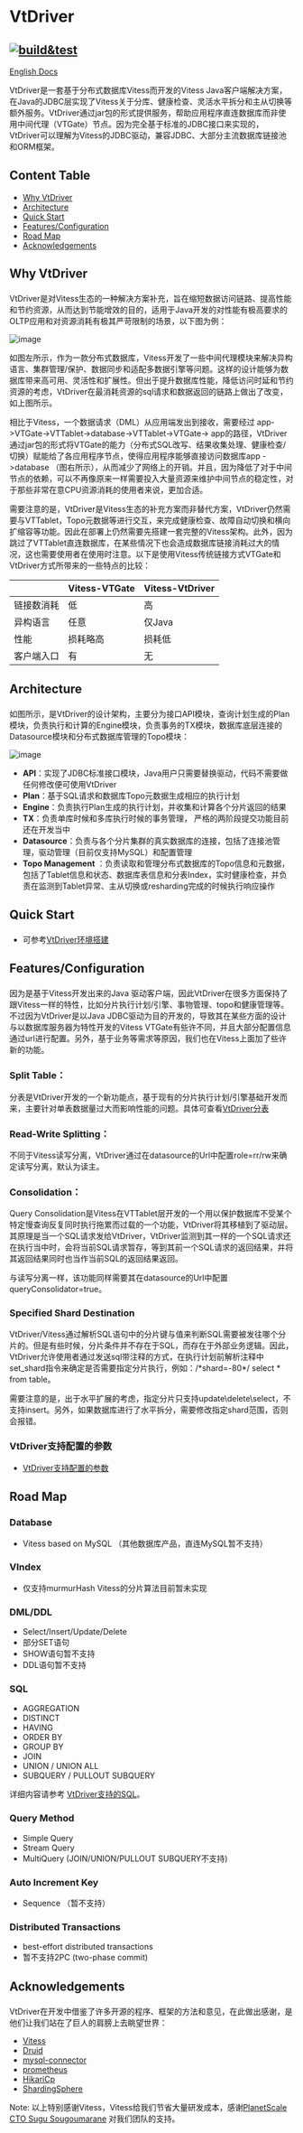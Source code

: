# VtDriver
[![build&test](https://github.com/vtdriverio/vtdriver/actions/workflows/maven_test.yml/badge.svg?branch=main)](https://github.com/vtdriverio/vtdriver/actions/workflows/maven_test.yml)
---
[English Docs](./docs/readme.en.md)

VtDriver是一套基于分布式数据库Vitess而开发的Vitess
Java客户端解决方案，在Java的JDBC层实现了Vitess关于分库、健康检查、灵活水平拆分和主从切换等额外服务。VtDriver通过jar包的形式提供服务，帮助应用程序直连数据库而非使用中间代理（VTGate）节点。因为完全基于标准的JDBC接口来实现的，VtDriver可以理解为Vitess的JDBC驱动，兼容JDBC、大部分主流数据库链接池和ORM框架。

## Content Table

* [Why VtDriver](#why_vtdriver)
* [Architecture](#architecture)
* [Quick Start](#quick_start)
* [Features/Configuration](#features)
* [Road Map](#road_map)
* [Acknowledgements](#acknowledgements)

## <p id="why_vtdriver">Why VtDriver</p>

VtDriver是对Vitess生态的一种解决方案补充，旨在缩短数据访问链路、提高性能和节约资源，从而达到节能增效的目的，适用于Java开发的对性能有极高要求的OLTP应用和对资源消耗有极其严苛限制的场景，以下图为例：

![image](./docs/VtDriver.png)

如图左所示，作为一款分布式数据库，Vitess开发了一些中间代理模块来解决异构语言、集群管理/保护、数据同步和适配多数据引擎等问题。这样的设计能够为数据库带来高可用、灵活性和扩展性。但出于提升数据库性能，降低访问时延和节约资源的考虑，VtDriver在最消耗资源的sql请求和数据返回的链路上做出了改变，如上图所示。

相比于Vitess，一个数据请求（DML）从应用端发出到接收，需要经过 app->VTGate->VTTablet->database->VTTablet->VTGate->
app的路径，VtDriver通过jar包的形式将VTGate的能力（分布式SQL改写、结果收集处理、健康检查/切换）赋能给了各应用程序节点，使得应用程序能够直接访问数据库app ->database
（图右所示），从而减少了网络上的开销。并且，因为降低了对于中间节点的依赖，可以不再像原来一样需要投入大量资源来维护中间节点的稳定性，对于那些非常在意CPU资源消耗的使用者来说，更加合适。

需要注意的是，VtDriver是Vitess生态的补充方案而非替代方案，VtDriver仍然需要与VTTablet，Topo元数据等进行交互，来完成健康检查、故障自动切换和横向扩缩容等功能。因此在部署上仍然需要先搭建一套完整的Vitess架构。此外，因为跳过了VTTablet直连数据库，在某些情况下也会造成数据库链接消耗过大的情况，这也需要使用者在使用时注意。以下是使用Vitess传统链接方式VTGate和VtDriver方式所带来的一些特点的比较：

|            | **Vitess-VTGate** | **Vitess-VtDriver** |
| ---------- | ----------------- | --------------- |
| 链接数消耗 | 低                | 高              |
| 异构语言   | 任意              | 仅Java          |
| 性能       | 损耗略高          | 损耗低          |
| 客户端入口 | 有                | 无              |

## <p id="architecture">Architecture</p>

如图所示，是VtDriver的设计架构，主要分为接口API模块，查询计划生成的Plan模块，负责执行和计算的Engine模块，负责事务的TX模块，数据库底层连接的Datasource模块和分布式数据库管理的Topo模块：

![image](./docs/Architecture.png)

* __API__：实现了JDBC标准接口模块，Java用户只需要替换驱动，代码不需要做任何修改便可使用VtDriver
* __Plan__：基于SQL请求和数据库Topo元数据生成相应的执行计划
* **Engine**：负责执行Plan生成的执行计划，并收集和计算各个分片返回的结果
* **TX**：负责单库时候和多库执行时候的事务管理， 严格的两阶段提交功能目前还在开发当中
* **Datasource**：负责与各个分片集群的真实数据库的连接，包括了连接池管理，驱动管理（目前仅支持MySQL）和配置管理
* **Topo Management**
  ：负责读取和管理分布式数据库的Topo信息和元数据，包括了Tablet信息和状态、数据库表信息和分表Index，实时健康检查，并负责在监测到Tablet异常、主从切换或resharding完成的时候执行响应操作

## <p id="quick_start">Quick Start</p>

* 可参考[VtDriver环境搭建](./docs/QuickStart.md)

## <p id="features">Features/Configuration</p>

因为是基于Vitess开发出来的Java 驱动客户端，因此VtDriver在很多方面保持了跟Vitess一样的特性，比如分片执行计划/引擎、事物管理、topo和健康管理等。不过因为VtDriver是以Java
JDBC驱动为目的开发的，导致其在某些方面的设计与以数据库服务器为特性开发的Vitess VTGate有些许不同，并且大部分配置信息通过url进行配置。另外，基于业务等需求等原因，我们也在Vitess上面加了些许新的功能。

### Split Table：

分表是VtDriver开发的一个新功能点，基于现有的分片执行计划/引擎基础开发而来，主要针对单表数据量过大而影响性能的问题。具体可查看[VtDriver分表](./docs/splitTable.md)

### Read-Write Splitting：

不同于Vitess读写分离，VtDriver通过在datasource的Url中配置role=rr/rw来确定读写分离，默认为读主。

### Consolidation：

Query
Consolidation是Vitess在VTTablet层开发的一个用以保护数据库不受某个特定慢查询反复同时执行拖累而过载的一个功能，VtDriver将其移植到了驱动层。其原理是当一个SQL请求发给VtDriver，VtDriver监测到其一样的一个SQL请求还在执行当中时，会将当前SQL请求暂存，等到其前一个SQL请求的返回结果，并将其返回结果同时也当作当前SQL的返回结果返回。

与读写分离一样，该功能同样需要其在datasource的Url中配置queryConsolidator=true。

### Specified Shard Destination

VtDriver/Vitess通过解析SQL语句中的分片键与值来判断SQL需要被发往哪个分片的。但是有些时候，分片条件并不存在于SQL，而存在于外部业务逻辑。因此，VtDriver允许使用者通过发送sql带注释的方式，在执行计划前解析注释中set_shard指令来确定是否需要指定分片执行，例如：/\*shard=-80\*/
select \* from table。

需要注意的是，出于水平扩展的考虑，指定分片只支持update\delete\select，不支持insert。另外，如果数据库进行了水平拆分，需要修改指定shard范围，否则会报错。

### VtDriver支持配置的参数

* [VtDriver支持配置的参数](./docs/properties.md)

## <p id="road_map">Road Map</p>

### Database

* Vitess based on MySQL （其他数据库产品，直连MySQL暂不支持）

### VIndex

* 仅支持murmurHash Vitess的分片算法目前暂未实现

### DML/DDL

* Select/Insert/Update/Delete
* 部分SET语句
* SHOW语句暂不支持
* DDL语句暂不支持

### SQL

* AGGREGATION
* DISTINCT
* HAVING
* ORDER BY
* GROUP BY
* JOIN
* UNION / UNION ALL
* SUBQUERY / PULLOUT SUBQUERY

详细内容请参考 [VtDriver支持的SQL](./docs/VtDriver支持的SQL.md)。

### Query Method

* Simple Query
* Stream Query
* MultiQuery (JOIN/UNION/PULLOUT SUBQUERY不支持)

### Auto Increment Key

* Sequence （暂不支持）

### Distributed Transactions

* best-effort distributed transactions
* 暂不支持2PC (two-phase commit)

## <p id="acknowledgements">Acknowledgements</p>

VtDriver在开发中借鉴了许多开源的程序、框架的方法和意见，在此做出感谢，是他们让我们站在了巨人的肩膀上去眺望世界：

* [Vitess](https://vitess.io/)
* [Druid](https://github.com/alibaba/druid)
* [mysql-connector](https://github.com/mysql/mysql-connector-j)
* [prometheus](https://prometheus.io/)
* [HikariCp](https://github.com/brettwooldridge/HikariCP)
* [ShardingSphere](https://shardingsphere.apache.org/)

Note: 以上特别感谢Vitess，Vitess给我们节省大量研发成本，感谢[PlanetScale CTO Sugu Sougoumarane](https://github.com/sougou) 对我们团队的支持。


